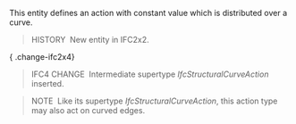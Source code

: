 ﻿This entity defines an action with constant value which is distributed over a curve.

> HISTORY&nbsp; New entity in IFC2x2.

{ .change-ifc2x4}
> IFC4 CHANGE&nbsp; Intermediate supertype _IfcStructuralCurveAction_ inserted.

> NOTE&nbsp; Like its supertype _IfcStructuralCurveAction_, this action type may also act on curved edges.
